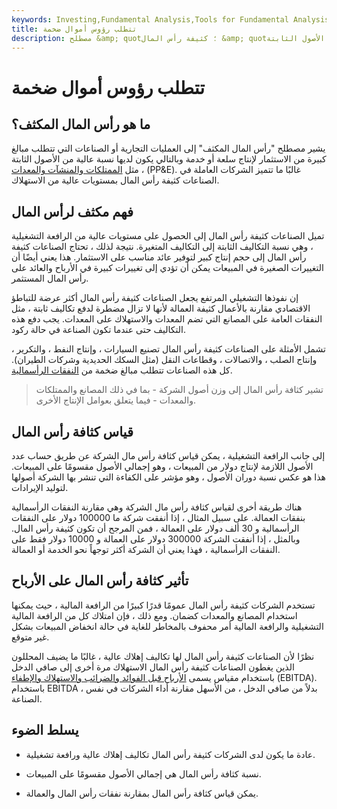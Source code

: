 ```yaml
---
keywords: Investing,Fundamental Analysis,Tools for Fundamental Analysis,Tools
title: تتطلب رؤوس أموال ضخمة
description: مصطلح &amp; quot؛ كثيفة رأس المال &amp; quot؛ يشير إلى الصناعات التي تتطلب مبالغ كبيرة من الاستثمار الرأسمالي وبالتالي لديها نسبة عالية من الأصول الثابتة.
---
```


# تتطلب رؤوس أموال ضخمة
## ما هو رأس المال المكثف؟

يشير مصطلح "رأس المال المكثف" إلى العمليات التجارية أو الصناعات التي تتطلب مبالغ كبيرة من الاستثمار لإنتاج سلعة أو خدمة وبالتالي يكون لديها نسبة عالية من الأصول الثابتة ، مثل [الممتلكات والمنشآت والمعدات](/ppe) (PP&E). غالبًا ما تتميز الشركات العاملة في الصناعات كثيفة رأس المال بمستويات عالية من الاستهلاك.

## فهم مكثف لرأس المال

تميل الصناعات كثيفة رأس المال إلى الحصول على مستويات عالية من الرافعة التشغيلية ، وهي نسبة التكاليف الثابتة إلى التكاليف المتغيرة. نتيجة لذلك ، تحتاج الصناعات كثيفة رأس المال إلى حجم إنتاج كبير لتوفير عائد مناسب على الاستثمار. هذا يعني أيضًا أن التغييرات الصغيرة في المبيعات يمكن أن تؤدي إلى تغييرات كبيرة في الأرباح والعائد على رأس المال المستثمر.

إن نفوذها التشغيلي المرتفع يجعل الصناعات كثيفة رأس المال أكثر عرضة للتباطؤ الاقتصادي مقارنة بالأعمال كثيفة العمالة لأنها لا تزال مضطرة لدفع تكاليف ثابتة ، مثل النفقات العامة على المصانع التي تضم المعدات والاستهلاك على المعدات. يجب دفع هذه التكاليف حتى عندما تكون الصناعة في حالة ركود.

تشمل الأمثلة على الصناعات كثيفة رأس المال تصنيع السيارات ، وإنتاج النفط ، والتكرير ، وإنتاج الصلب ، والاتصالات ، وقطاعات النقل (مثل السكك الحديدية وشركات الطيران). كل هذه الصناعات تتطلب مبالغ ضخمة من [النفقات الرأسمالية](/capitalexpenditure).

> تشير كثافة رأس المال إلى وزن أصول الشركة - بما في ذلك المصانع والممتلكات والمعدات - فيما يتعلق بعوامل الإنتاج الأخرى.

>

## قياس كثافة رأس المال

إلى جانب الرافعة التشغيلية ، يمكن قياس كثافة رأس مال الشركة عن طريق حساب عدد الأصول اللازمة لإنتاج دولار من المبيعات ، وهو إجمالي الأصول مقسومًا على المبيعات. هذا هو عكس نسبة دوران الأصول ، وهو مؤشر على الكفاءة التي تنشر بها الشركة أصولها لتوليد الإيرادات.

هناك طريقة أخرى لقياس كثافة رأس مال الشركة وهي مقارنة النفقات الرأسمالية بنفقات العمالة. على سبيل المثال ، إذا أنفقت شركة ما 100000 دولار على النفقات الرأسمالية و 30 ألف دولار على العمالة ، فمن المرجح أن تكون كثيفة رأس المال. وبالمثل ، إذا أنفقت الشركة 300000 دولار على العمالة و 10000 دولار فقط على النفقات الرأسمالية ، فهذا يعني أن الشركة أكثر توجهاً نحو الخدمة أو العمالة.

## تأثير كثافة رأس المال على الأرباح

تستخدم الشركات كثيفة رأس المال عمومًا قدرًا كبيرًا من الرافعة المالية ، حيث يمكنها استخدام المصانع والمعدات كضمان. ومع ذلك ، فإن امتلاك كل من الرافعة المالية التشغيلية والرافعة المالية أمر محفوف بالمخاطر للغاية في حالة انخفاض المبيعات بشكل غير متوقع.

نظرًا لأن الصناعات كثيفة رأس المال لها تكاليف إهلاك عالية ، غالبًا ما يضيف المحللون الذين يغطون الصناعات كثيفة رأس المال الاستهلاك مرة أخرى إلى صافي الدخل باستخدام مقياس يسمى [الأرباح قبل الفوائد والضرائب والاستهلاك والإطفاء](/ebitda) (EBITDA). باستخدام EBITDA ، بدلاً من صافي الدخل ، من الأسهل مقارنة أداء الشركات في نفس الصناعة.

## يسلط الضوء

- عادة ما يكون لدى الشركات كثيفة رأس المال تكاليف إهلاك عالية ورافعة تشغيلية.

- نسبة كثافة رأس المال هي إجمالي الأصول مقسومًا على المبيعات.

- يمكن قياس كثافة رأس المال بمقارنة نفقات رأس المال والعمالة.

